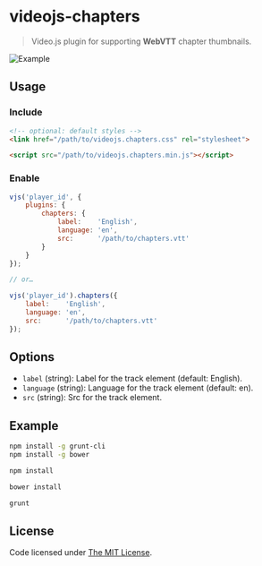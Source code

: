 # videojs-chapters

> Video.js plugin for supporting **WebVTT** chapter thumbnails.

![Example](https://github.com/chemoish/videojs-chapters/blob/master/example/asset/img/example.png)

## Usage

### Include

```html
<!-- optional: default styles -->
<link href="/path/to/videojs.chapters.css" rel="stylesheet">

<script src="/path/to/videojs.chapters.min.js"></script>
```

### Enable

```js
vjs('player_id', {
    plugins: {
        chapters: {
            label:    'English',
            language: 'en',
            src:      '/path/to/chapters.vtt'
        }
    }
});

// or…

vjs('player_id').chapters({
    label:    'English',
    language: 'en',
    src:      '/path/to/chapters.vtt'
});
```

## Options

- `label` (string): Label for the track element (default: English).
- `language` (string): Language for the track element (default: en).
- `src` (string): Src for the track element.

## Example

```bash
npm install -g grunt-cli
npm install -g bower

npm install

bower install

grunt
```

## License

Code licensed under [The MIT License](https://github.com/chemoish/videojs-chapters/blob/master/README.md).
